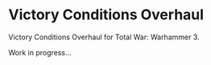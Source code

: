 # Victory Conditions Overhaul

Victory Conditions Overhaul for Total War: Warhammer 3. 

Work in progress...
